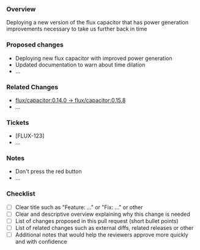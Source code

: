 ### Overview
Deploying a new version of the flux capacitor that has power generation improvements necessary to take us further back in time


### Proposed changes
- Deploying new flux capacitor with improved power generation
- Updated documentation to warn about time dilation
- ...

### Related Changes
- [flux/capacitor:0.14.0 -> flux/capacitor:0.15.8](https://github.com/flux/capacitor/compare/v0.14.0...v0.15.8)
- ...

### Tickets
- [FLUX-123]
- ...

### Notes
- Don't press the red button
- ...

### Checklist
- [ ] Clear title such as "Feature: ..." or "Fix: ..." or other
- [ ] Clear and descriptive overview explaining why this change is needed
- [ ] List of changes proposed in this pull request (short bullet points)
- [ ] List of related changes such as external diffs, related releases or other
- [ ] Additional notes that would help the reviewers approve more quickly and with confidence
